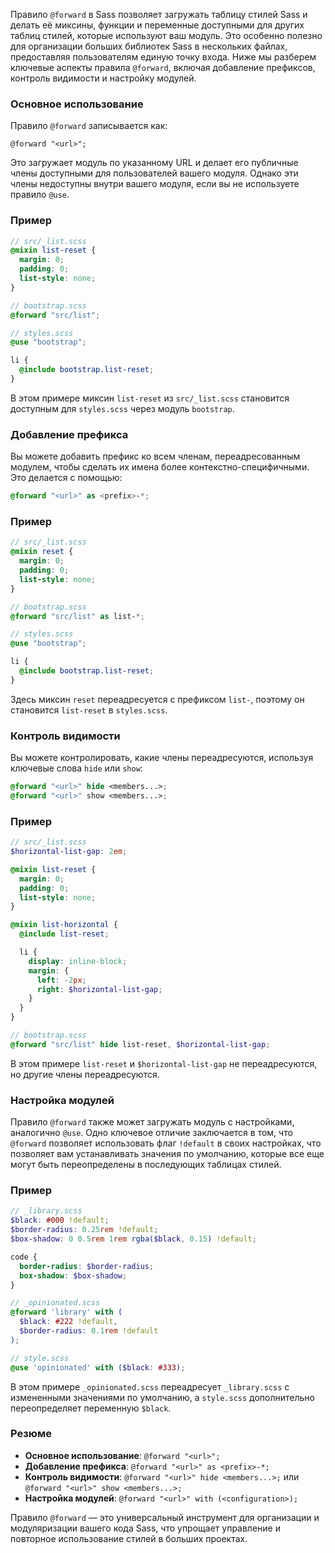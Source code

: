 Правило `@forward` в Sass позволяет загружать таблицу стилей Sass и делать её миксины, функции и переменные доступными для других таблиц стилей, которые используют ваш модуль. Это особенно полезно для организации больших библиотек Sass в нескольких файлах, предоставляя пользователям единую точку входа. Ниже мы разберем ключевые аспекты правила `@forward`, включая добавление префиксов, контроль видимости и настройку модулей.

### Основное использование

Правило `@forward` записывается как:

```Zscss
@forward "<url>";
```

Это загружает модуль по указанному URL и делает его публичные члены доступными для пользователей вашего модуля. Однако эти члены недоступны внутри вашего модуля, если вы не используете правило `@use`.

### Пример

```scss
// src/_list.scss
@mixin list-reset {
  margin: 0;
  padding: 0;
  list-style: none;
}

// bootstrap.scss
@forward "src/list";

// styles.scss
@use "bootstrap";

li {
  @include bootstrap.list-reset;
}
```

В этом примере миксин `list-reset` из `src/_list.scss` становится доступным для `styles.scss` через модуль `bootstrap`.

### Добавление префикса

Вы можете добавить префикс ко всем членам, переадресованным модулем, чтобы сделать их имена более контекстно-специфичными. Это делается с помощью:

```scss
@forward "<url>" as <prefix>-*;
```

### Пример

```scss
// src/_list.scss
@mixin reset {
  margin: 0;
  padding: 0;
  list-style: none;
}

// bootstrap.scss
@forward "src/list" as list-*;

// styles.scss
@use "bootstrap";

li {
  @include bootstrap.list-reset;
}
```

Здесь миксин `reset` переадресуется с префиксом `list-`, поэтому он становится `list-reset` в `styles.scss`.

### Контроль видимости

Вы можете контролировать, какие члены переадресуются, используя ключевые слова `hide` или `show`:

```scss
@forward "<url>" hide <members...>;
@forward "<url>" show <members...>;
```

### Пример

```scss
// src/_list.scss
$horizontal-list-gap: 2em;

@mixin list-reset {
  margin: 0;
  padding: 0;
  list-style: none;
}

@mixin list-horizontal {
  @include list-reset;

  li {
    display: inline-block;
    margin: {
      left: -2px;
      right: $horizontal-list-gap;
    }
  }
}

// bootstrap.scss
@forward "src/list" hide list-reset, $horizontal-list-gap;
```

В этом примере `list-reset` и `$horizontal-list-gap` не переадресуются, но другие члены переадресуются.

### Настройка модулей

Правило `@forward` также может загружать модуль с настройками, аналогично `@use`. Одно ключевое отличие заключается в том, что `@forward` позволяет использовать флаг `!default` в своих настройках, что позволяет вам устанавливать значения по умолчанию, которые все еще могут быть переопределены в последующих таблицах стилей.

### Пример

```scss
// _library.scss
$black: #000 !default;
$border-radius: 0.25rem !default;
$box-shadow: 0 0.5rem 1rem rgba($black, 0.15) !default;

code {
  border-radius: $border-radius;
  box-shadow: $box-shadow;
}

// _opinionated.scss
@forward 'library' with (
  $black: #222 !default,
  $border-radius: 0.1rem !default
);

// style.scss
@use 'opinionated' with ($black: #333);
```

В этом примере `_opinionated.scss` переадресует `_library.scss` с измененными значениями по умолчанию, а `style.scss` дополнительно переопределяет переменную `$black`.

### Резюме

- **Основное использование**: `@forward "<url>";`
- **Добавление префикса**: `@forward "<url>" as <prefix>-*;`
- **Контроль видимости**: `@forward "<url>" hide <members...>;` или `@forward "<url>" show <members...>;`
- **Настройка модулей**: `@forward "<url>" with (<configuration>);`

Правило `@forward` — это универсальный инструмент для организации и модуляризации вашего кода Sass, что упрощает управление и повторное использование стилей в больших проектах.